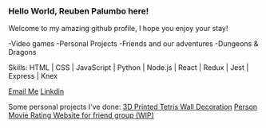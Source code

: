 ### Hello World, Reuben Palumbo here!
Welcome to my amazing github profile, I hope you enjoy your stay!

-Video games
-Personal Projects
-Friends and our adventures
-Dungeons & Dragons

Skills: HTML | CSS | JavaScript | Python | Node.js | React | Redux | Jest | Express | Knex

[Email Me](reubensandwichthe1st@gmail.com)
[Linkdin](https://www.linkedin.com/in/reuben-palumbo/)

Some personal projects I've done:
[3D Printed Tetris Wall Decoration](https://www.instagram.com/p/B93QBV4BkpS/?utm_source=ig_web_copy_link)
[Person Movie Rating Website for friend group (WIP)](https://movienknights.netlify.app/)
